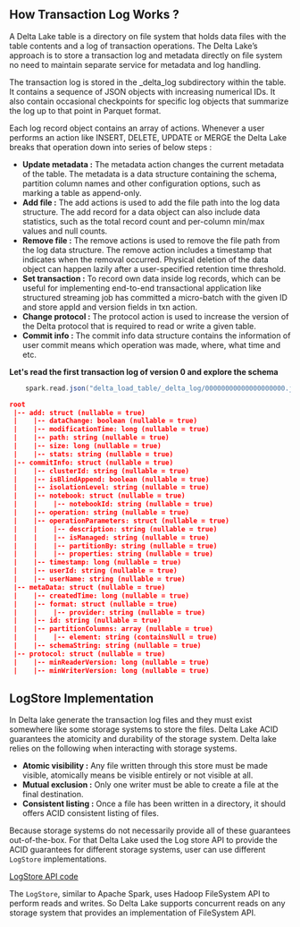 
## How Transaction Log Works ?

A Delta Lake table is a directory on file system that holds data files with the table contents and a log of transaction operations. The Delta Lake’s approach is to store a transaction log and metadata directly on file system no need to maintain separate service for metadata and log handling.

The transaction log is stored in the _delta_log subdirectory within the table. It contains a sequence of JSON objects with increasing numerical IDs. It also contain occasional checkpoints for specific log objects that summarize the
log up to that point in Parquet format. 

Each log record object contains an array of actions. Whenever a user performs an action like INSERT, DELETE, UPDATE or MERGE the Delta Lake breaks that operation down into series of below steps :

 - **Update metadata :** The metadata action changes the current metadata of the table. The metadata is a data structure containing the schema, partition column names and other configuration options, such as marking a table as append-only.
 - **Add file :** The add actions is used to add the file path into the log data structure. The add record for a data object can also include data statistics, such as the total record count and per-column min/max values and null counts.
 - **Remove file :** The remove actions is used to remove the file path from the log data structure. The remove action includes a timestamp that indicates when the removal occurred. Physical deletion of the data object can happen lazily after a user-specified retention time threshold.
 - **Set transaction :** To record own data inside log records, which can be useful for implementing end-to-end transactional application like structured streaming job has committed a micro-batch with the given ID and store appId and version fields in txn action.
 - **Change protocol :** The protocol action is used to increase the version of the Delta protocol that is required to read or write a given table.
 - **Commit info :** The commit info data structure contains the information of user commit means which operation was made, where, what time and etc.

**Let's read the first transaction log of version 0 and explore the schema**
```scala
	spark.read.json("delta_load_table/_delta_log/00000000000000000000.json").printSchema()
```
```json
root
 |-- add: struct (nullable = true)
 |    |-- dataChange: boolean (nullable = true)
 |    |-- modificationTime: long (nullable = true)
 |    |-- path: string (nullable = true)
 |    |-- size: long (nullable = true)
 |    |-- stats: string (nullable = true)
 |-- commitInfo: struct (nullable = true)
 |    |-- clusterId: string (nullable = true)
 |    |-- isBlindAppend: boolean (nullable = true)
 |    |-- isolationLevel: string (nullable = true)
 |    |-- notebook: struct (nullable = true)
 |    |    |-- notebookId: string (nullable = true)
 |    |-- operation: string (nullable = true)
 |    |-- operationParameters: struct (nullable = true)
 |    |    |-- description: string (nullable = true)
 |    |    |-- isManaged: string (nullable = true)
 |    |    |-- partitionBy: string (nullable = true)
 |    |    |-- properties: string (nullable = true)
 |    |-- timestamp: long (nullable = true)
 |    |-- userId: string (nullable = true)
 |    |-- userName: string (nullable = true)
 |-- metaData: struct (nullable = true)
 |    |-- createdTime: long (nullable = true)
 |    |-- format: struct (nullable = true)
 |    |    |-- provider: string (nullable = true)
 |    |-- id: string (nullable = true)
 |    |-- partitionColumns: array (nullable = true)
 |    |    |-- element: string (containsNull = true)
 |    |-- schemaString: string (nullable = true)
 |-- protocol: struct (nullable = true)
 |    |-- minReaderVersion: long (nullable = true)
 |    |-- minWriterVersion: long (nullable = true)

```

## LogStore Implementation
In Delta lake generate the transaction log files and they must exist somewhere like some storage systems to store the files. Delta Lake ACID guarantees the atomicity and durability of the storage system. Delta lake relies on the following when interacting with storage systems.

 - **Atomic visibility :** Any file written through this store must be made visible, atomically means be visible entirely or not visible at all.
 - **Mutual exclusion :** Only one writer must be able to create a file at the final destination.
 - **Consistent listing :** Once a file has been written in a directory, it should offers ACID consistent listing of files.

Because storage systems do not necessarily provide all of these guarantees out-of-the-box. For that Delta Lake used the Log store API to provide the ACID guarantees for different storage systems, user can use different `LogStore` implementations.

[LogStore API code](https://github.com/delta-io/delta/blob/b76e2314583b0e2081a01163cea628031384b987/core/src/main/scala/io/delta/storage/LogStore.java#L69 "LogStore API code")

The `LogStore`, similar to Apache Spark, uses Hadoop FileSystem API to perform reads and writes. So Delta Lake supports concurrent reads on any storage system that provides an implementation of FileSystem API.


<!--stackedit_data:
eyJoaXN0b3J5IjpbMTA0NjYyMTQsLTEzMDU1MjM1NjcsLTE0NT
k5Mjc1NzUsLTkzODUxMDYwMCwxMzYyMzU4MTEyLDUyNTIwMTE3
NywxMjI4Mjc5NjQyLDE3OTA2MzUwNTUsMTQwMTM2ODc0MywtMT
g3MDczNTk5MywtMTU2NDE1ODk3OCwxOTEzNDQ3NzMwLDE5MDY0
MjkzMDYsLTI2NDQ3NjgyMCwyNzA4NDA2ODYsLTIwNTY3NDMyNz
gsLTMyMTg1Nzg1OSwtMTU0ODE5MTA0NiwtNjA2MjYzOTksMjEx
NTQzMjczMF19
-->